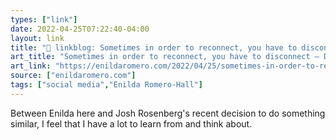 ```yaml
---
types: ["link"]
date: 2022-04-25T07:22:40-04:00
layout: link
title: "🔗 linkblog: Sometimes in order to reconnect, you have to disconnect – Design Goodiness'"
art_title: "Sometimes in order to reconnect, you have to disconnect – Design Goodiness"
art_link: "https://enildaromero.com/2022/04/25/sometimes-in-order-to-reconnect-you-have-to-disconnect/"
source: ["enildaromero.com"]
tags: ["social media","Enilda Romero-Hall"]
---
```

Between Enilda here and Josh Rosenberg's recent decision to do something similar, I feel that I have a lot to learn from and think about.
